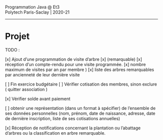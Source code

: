 Programmation Java @ Et3
<br>
Polytech Paris-Saclay | 2020-21

___

# Projet

TODO : 

[x] Ajout d’une programmation de visite d’arbre 
    [x] (remarquable)
    [x] réception d’un compte-rendu pour une visite programmée.
    [x] nombre maximum de visites par an par membre )
    [x] liste des arbres remarquables par ancienneté de leur dernière visite

[ ] Fin exercice budgétaire
[ ] Vérifier cotisation des membres, sinon exclure ( quitter association )

[x] Vérifier solde avant paiement

[ ] obtenir une représentation (dans un format à spécifier) de l’ensemble de ses données personnelles 
(nom, prénom, date de naissance, adresse, date de dernière inscription, liste de ses cotisations annuelles)


[x] Réception de notifications concernant la plantation ou l’abattage d’arbres ou la classification en arbre remarquable.
